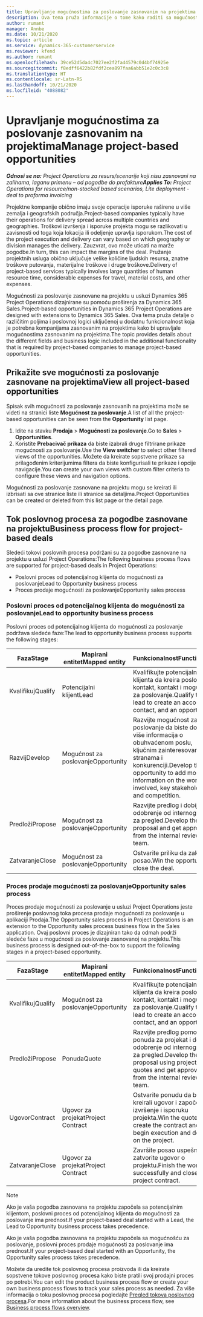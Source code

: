 ```yaml
---
title: Upravljanje mogućnostima za poslovanje zasnovanim na projektima
description: Ova tema pruža informacije o tome kako raditi sa mogućnostima koje su povezane sa projektima.
author: rumant
manager: Annbe
ms.date: 10/21/2020
ms.topic: article
ms.service: dynamics-365-customerservice
ms.reviewer: kfend
ms.author: rumant
ms.openlocfilehash: 39ce52d5da4c7027ee2f2fa44579c0d4bf74925e
ms.sourcegitcommit: f8edff6422b82fdf2cea897faa6abb51e2c0c3c8
ms.translationtype: HT
ms.contentlocale: sr-Latn-RS
ms.lasthandoff: 10/21/2020
ms.locfileid: "4088082"
---
```

# <a name="manage-project-based-opportunities"></a><span data-ttu-id="5414c-103">Upravljanje mogućnostima za poslovanje zasnovanim na projektima</span><span class="sxs-lookup"><span data-stu-id="5414c-103">Manage project-based opportunities</span></span>

<span data-ttu-id="5414c-104">_**Odnosi se na:** Project Operations za resurs/scenarije koji nisu zasnovani na zalihama, laganu primenu – od pogodbe do profakture_</span><span class="sxs-lookup"><span data-stu-id="5414c-104">_**Applies To:** Project Operations for resource/non-stocked based scenarios, Lite deployment - deal to proforma invoicing_</span></span>

<span data-ttu-id="5414c-105">Projektne kompanije obično imaju svoje operacije isporuke raširene u više zemalja i geografskih područja.</span><span class="sxs-lookup"><span data-stu-id="5414c-105">Project-based companies typically have their operations for delivery spread across multiple countries and geographies.</span></span> <span data-ttu-id="5414c-106">Troškovi izvršenja i isporuke projekta mogu se razlikovati u zavisnosti od toga koja lokacija ili odeljenje upravlja isporukom.</span><span class="sxs-lookup"><span data-stu-id="5414c-106">The cost of the project execution and delivery can vary  based on which geography or division manages the delivery.</span></span> <span data-ttu-id="5414c-107">Zauzvrat, ovo može uticati na marže pogodbe.</span><span class="sxs-lookup"><span data-stu-id="5414c-107">In turn, this can impact the margins of the deal.</span></span> <span data-ttu-id="5414c-108">Pružanje projektnih usluga obično uključuje velike količine ljudskih resursa, znatne troškove putovanja, materijalne troškove i druge troškove.</span><span class="sxs-lookup"><span data-stu-id="5414c-108">Delivery of project-based services typically involves large quantities of human resource time, considerable expenses for travel, material costs, and other expenses.</span></span>

<span data-ttu-id="5414c-109">Mogućnosti za poslovanje zasnovane na projektu u usluzi Dynamics 365 Project Operations dizajnirane su pomoću proširenja za Dynamics 365 Sales.</span><span class="sxs-lookup"><span data-stu-id="5414c-109">Project-based opportunities in Dynamics 365 Project Operations are designed with extensions to Dynamics 365 Sales.</span></span> <span data-ttu-id="5414c-110">Ova tema pruža detalje o različitim poljima i poslovnoj logici uključenoj u dodatnu funkcionalnost koja je potrebna kompanijama zasnovanim na projektima kako bi upravljale mogućnostima zasnovanim na projektima.</span><span class="sxs-lookup"><span data-stu-id="5414c-110">The topic provides details about the different fields and business logic included in the additional functionality that is required by project-based companies to manage project-based opportunities.</span></span>

## <a name="view-all-project-based-opportunities"></a><span data-ttu-id="5414c-111">Prikažite sve mogućnosti za poslovanje zasnovane na projektima</span><span class="sxs-lookup"><span data-stu-id="5414c-111">View all project-based opportunities</span></span>

<span data-ttu-id="5414c-112">Spisak svih mogućnosti za poslovanje zasnovanih na projektima može se videti na stranici liste **Mogućnost za poslovanje**.</span><span class="sxs-lookup"><span data-stu-id="5414c-112">A list of all the project-based opportunities can be seen from the **Opportunity** list page.</span></span> 

1. <span data-ttu-id="5414c-113">Idite na stavku **Prodaja** > **Mogućnosti za poslovanje**.</span><span class="sxs-lookup"><span data-stu-id="5414c-113">Go to **Sales** > **Opportunities**.</span></span>
2. <span data-ttu-id="5414c-114">Koristite **Prebacivač prikaza** da biste izabrali druge filtrirane prikaze mogućnosti za poslovanje.</span><span class="sxs-lookup"><span data-stu-id="5414c-114">Use the **View switcher** to select other filtered views of the opportunities.</span></span> <span data-ttu-id="5414c-115">Možete da kreirate sopstvene prikaze sa prilagođenim kriterijumima filtera da biste konfigurisali te prikaze i opcije navigacije.</span><span class="sxs-lookup"><span data-stu-id="5414c-115">You can create your own views with custom filter criteria to configure these views and navigation options.</span></span>

<span data-ttu-id="5414c-116">Mogućnosti za poslovanje zasnovane na projektu mogu se kreirati ili izbrisati sa ove stranice liste ili stranice sa detaljima.</span><span class="sxs-lookup"><span data-stu-id="5414c-116">Project Opportunities can be created or deleted from this list page or the detail page.</span></span>

## <a name="business-process-flow-for-project-based-deals"></a><span data-ttu-id="5414c-117">Tok poslovnog procesa za pogodbe zasnovane na projektu</span><span class="sxs-lookup"><span data-stu-id="5414c-117">Business process flow for project-based deals</span></span>

<span data-ttu-id="5414c-118">Sledeći tokovi poslovnih procesa podržani su za pogodbe zasnovane na projektu u usluzi Project Operations:</span><span class="sxs-lookup"><span data-stu-id="5414c-118">The following business process flows are supported for project-based deals in Project Operations:</span></span>

- <span data-ttu-id="5414c-119">Poslovni proces od potencijalnog klijenta do mogućnosti za poslovanje</span><span class="sxs-lookup"><span data-stu-id="5414c-119">Lead to Opportunity business process</span></span>
- <span data-ttu-id="5414c-120">Proces prodaje mogućnosti za poslovanje</span><span class="sxs-lookup"><span data-stu-id="5414c-120">Opportunity sales process</span></span>

### <a name="lead-to-opportunity-business-process"></a><span data-ttu-id="5414c-121">Poslovni proces od potencijalnog klijenta do mogućnosti za poslovanje</span><span class="sxs-lookup"><span data-stu-id="5414c-121">Lead to opportunity business process</span></span> 
<span data-ttu-id="5414c-122">Poslovni proces od potencijalnog klijenta do mogućnosti za poslovanje podržava sledeće faze:</span><span class="sxs-lookup"><span data-stu-id="5414c-122">The lead to opportunity business process supports the following stages:</span></span>

| <span data-ttu-id="5414c-123">Faza</span><span class="sxs-lookup"><span data-stu-id="5414c-123">Stage</span></span> | <span data-ttu-id="5414c-124">Mapirani entitet</span><span class="sxs-lookup"><span data-stu-id="5414c-124">Mapped entity</span></span> | <span data-ttu-id="5414c-125">Funkcionalnost</span><span class="sxs-lookup"><span data-stu-id="5414c-125">Functionality</span></span> |
| --- | --- | --- |
| <span data-ttu-id="5414c-126">Kvalifikuj</span><span class="sxs-lookup"><span data-stu-id="5414c-126">Qualify</span></span> | <span data-ttu-id="5414c-127">Potencijalni klijent</span><span class="sxs-lookup"><span data-stu-id="5414c-127">Lead</span></span> | <span data-ttu-id="5414c-128">Kvalifikujte potencijalnog klijenta da kreira poslovni kontakt, kontakt i mogućnost za poslovanje.</span><span class="sxs-lookup"><span data-stu-id="5414c-128">Qualify the lead to create an account, contact, and an opportunity.</span></span> |
| <span data-ttu-id="5414c-129">Razvij</span><span class="sxs-lookup"><span data-stu-id="5414c-129">Develop</span></span> | <span data-ttu-id="5414c-130">Mogućnost za poslovanje</span><span class="sxs-lookup"><span data-stu-id="5414c-130">Opportunity</span></span> | <span data-ttu-id="5414c-131">Razvijte mogućnost za poslovanje da biste dodali više informacija o obuhvaćenom poslu, ključnim zainteresovanim stranama i konkurenciji.</span><span class="sxs-lookup"><span data-stu-id="5414c-131">Develop the opportunity to add more information on the work involved, key stakeholders, and competition.</span></span> |
| <span data-ttu-id="5414c-132">Predloži</span><span class="sxs-lookup"><span data-stu-id="5414c-132">Propose</span></span> | <span data-ttu-id="5414c-133">Mogućnost za poslovanje</span><span class="sxs-lookup"><span data-stu-id="5414c-133">Opportunity</span></span> | <span data-ttu-id="5414c-134">Razvijte predlog i dobijte odobrenje od internog tima za pregled.</span><span class="sxs-lookup"><span data-stu-id="5414c-134">Develop the proposal and get approval from the internal review team.</span></span> |
| <span data-ttu-id="5414c-135">Zatvaranje</span><span class="sxs-lookup"><span data-stu-id="5414c-135">Close</span></span> | <span data-ttu-id="5414c-136">Mogućnost za poslovanje</span><span class="sxs-lookup"><span data-stu-id="5414c-136">Opportunity</span></span> | <span data-ttu-id="5414c-137">Ostvarite priliku da zaključite posao.</span><span class="sxs-lookup"><span data-stu-id="5414c-137">Win the opportunity to close the deal.</span></span> |

### <a name="opportunity-sales-process"></a><span data-ttu-id="5414c-138">Proces prodaje mogućnosti za poslovanje</span><span class="sxs-lookup"><span data-stu-id="5414c-138">Opportunity sales process</span></span>
<span data-ttu-id="5414c-139">Proces prodaje mogućnosti za poslovanje u usluzi Project Operations jeste proširenje poslovnog toka procesa prodaje mogućnosti za poslovanje u aplikaciji Prodaja.</span><span class="sxs-lookup"><span data-stu-id="5414c-139">The Opportunity sales process in Project Operations is an extension to the Opportunity sales process business flow in the Sales application.</span></span> <span data-ttu-id="5414c-140">Ovaj poslovni proces je dizajniran tako da odmah podrži sledeće faze u mogućnosti za poslovanje zasnovanoj na projektu.</span><span class="sxs-lookup"><span data-stu-id="5414c-140">This business process is designed out-of-the-box to support the following stages in a project-based opportunity.</span></span>

| <span data-ttu-id="5414c-141">Faza</span><span class="sxs-lookup"><span data-stu-id="5414c-141">Stage</span></span> | <span data-ttu-id="5414c-142">Mapirani entitet</span><span class="sxs-lookup"><span data-stu-id="5414c-142">Mapped entity</span></span> | <span data-ttu-id="5414c-143">Funkcionalnost</span><span class="sxs-lookup"><span data-stu-id="5414c-143">Functionality</span></span> |
| --- | --- | --- |
| <span data-ttu-id="5414c-144">Kvalifikuj</span><span class="sxs-lookup"><span data-stu-id="5414c-144">Qualify</span></span> | <span data-ttu-id="5414c-145">Mogućnost za poslovanje</span><span class="sxs-lookup"><span data-stu-id="5414c-145">Opportunity</span></span> | <span data-ttu-id="5414c-146">Kvalifikujte potencijalnog klijenta da kreira poslovni kontakt, kontakt i mogućnost za poslovanje.</span><span class="sxs-lookup"><span data-stu-id="5414c-146">Qualify the lead to create an account, contact, and an opportunity.</span></span> |
| <span data-ttu-id="5414c-147">Predloži</span><span class="sxs-lookup"><span data-stu-id="5414c-147">Propose</span></span> | <span data-ttu-id="5414c-148">Ponuda</span><span class="sxs-lookup"><span data-stu-id="5414c-148">Quote</span></span> | <span data-ttu-id="5414c-149">Razvijte predlog pomoću ponuda za projekat i dobijte odobrenje od internog tima za pregled.</span><span class="sxs-lookup"><span data-stu-id="5414c-149">Develop the proposal using project quotes and get approval from the internal review team.</span></span> |
| <span data-ttu-id="5414c-150">Ugovor</span><span class="sxs-lookup"><span data-stu-id="5414c-150">Contract</span></span> | <span data-ttu-id="5414c-151">Ugovor za projekat</span><span class="sxs-lookup"><span data-stu-id="5414c-151">Project Contract</span></span> | <span data-ttu-id="5414c-152">Ostvarite ponudu da biste kreirali ugovor i započeli izvršenje i isporuku projekta.</span><span class="sxs-lookup"><span data-stu-id="5414c-152">Win the quote to create the contract and begin execution and delivery on the project.</span></span> |
| <span data-ttu-id="5414c-153">Zatvaranje</span><span class="sxs-lookup"><span data-stu-id="5414c-153">Close</span></span> | <span data-ttu-id="5414c-154">Ugovor za projekat</span><span class="sxs-lookup"><span data-stu-id="5414c-154">Project Contract</span></span> | <span data-ttu-id="5414c-155">Završite posao uspešno i zatvorite ugovor o projektu.</span><span class="sxs-lookup"><span data-stu-id="5414c-155">Finish the work successfully and close the project contract.</span></span> |

> [!NOTE]
> <span data-ttu-id="5414c-156">Ako je vaša pogodba zasnovana na projektu započela sa potencijalnim klijentom, poslovni proces od potencijalnog klijenta do mogućnosti za poslovanje ima prednost.</span><span class="sxs-lookup"><span data-stu-id="5414c-156">If your project-based deal started with a Lead, the Lead to Opportunity business process takes precedence.</span></span>
>
> <span data-ttu-id="5414c-157">Ako je vaša pogodba zasnovana na projektu započela sa mogućnošću za poslovanje, poslovni proces prodaje mogućnosti za poslovanje ima prednost.</span><span class="sxs-lookup"><span data-stu-id="5414c-157">If your project-based deal started with an Opportunity, the Opportunity sales process takes precedence.</span></span>

<span data-ttu-id="5414c-158">Možete da uredite tok poslovnog procesa proizvoda ili da kreirate sopstvene tokove poslovnog procesa kako biste pratili svoj prodajni proces po potrebi.</span><span class="sxs-lookup"><span data-stu-id="5414c-158">You can edit the product business process flow or create your own business process flows to track your sales process as needed.</span></span> <span data-ttu-id="5414c-159">Za više informacija o toku poslovnog procesa pogledajte [Pregled tokova poslovnog procesa](https://docs.microsoft.com/dynamics365/customerengagement/on-premises/customize/business-process-flows-overview).</span><span class="sxs-lookup"><span data-stu-id="5414c-159">For more information about the business process flow, see [Business process flows overview](https://docs.microsoft.com/dynamics365/customerengagement/on-premises/customize/business-process-flows-overview).</span></span>
